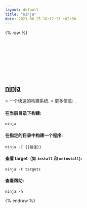 ```yaml
---
layout: default
title: "ninja"
date: 2021-06-25 18:12:13 +02:00
---
```

{% raw %}
<h2 id="ninja">
  <a href="/zh/common/ninja.html">ninja</a> <a href="#ninja"><svg class="icon">
    <use href="/assets/images/unicode_sprite.svg#link" />
  </svg></a>
</h2>
> 一个快速的构建系统.
> 更多信息: <https://ninja-build.org/manual.html>.

#### 在当前目录下构建:
```shell
ninja
```
#### 在指定的目录中构建一个程序:
```shell
ninja -C {{路径}}
```
#### 查看 target（如 `install` 和 `uninstall`):
```shell
ninja -t targets
```
#### 查看帮助:
```shell
ninja -h
```
{% endraw %}